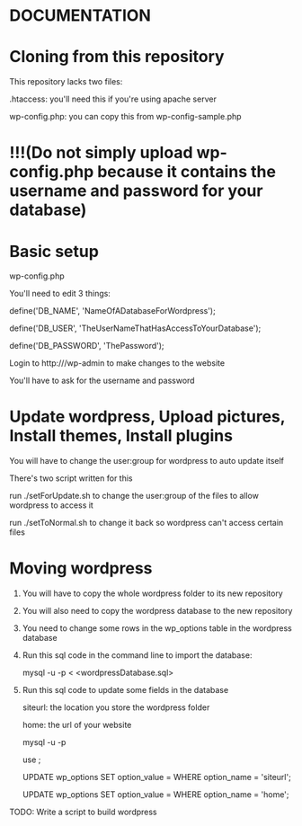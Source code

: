 # DOCUMENTATION

# Cloning from this repository
This repository lacks two files:

.htaccess: you'll need this if you're using apache server

wp-config.php: you can copy this from wp-config-sample.php

# !!!(Do not simply upload wp-config.php because it contains the username and password for your database)

# Basic setup

wp-config.php

You'll need to edit 3 things:

define('DB_NAME', 'NameOfADatabaseForWordpress');

define('DB_USER', 'TheUserNameThatHasAccessToYourDatabase');

define('DB_PASSWORD', 'ThePassword');


Login to http://<website-url>/wp-admin to make changes to the website

You'll have to ask for the username and password

# Update wordpress, Upload pictures, Install themes, Install plugins
You will have to change the user:group for wordpress to auto update itself

There's two script written for this

run ./setForUpdate.sh to change the user:group of the files to allow wordpress to access it

run ./setToNormal.sh to change it back so wordpress can't access certain files


# Moving wordpress
1) You will have to copy the whole wordpress folder to its new repository

2) You will also need to copy the wordpress database to the new repository

3) You need to change some rows in the wp_options table in the wordpress database

4) Run this sql code in the command line to import the database:

	mysql -u <username> -p<password> < <wordpressDatabase.sql>

5) Run this sql code to update some fields in the database

	siteurl: the location you store the wordpress folder

	home: the url of your website


	mysql -u <username> -p<password>

	use <wordpressDatabase>;

	UPDATE wp_options SET option_value = <siteurl> WHERE option_name = 'siteurl';

	UPDATE wp_options SET option_value = <home> WHERE option_name = 'home';
	

TODO: Write a script to build wordpress 